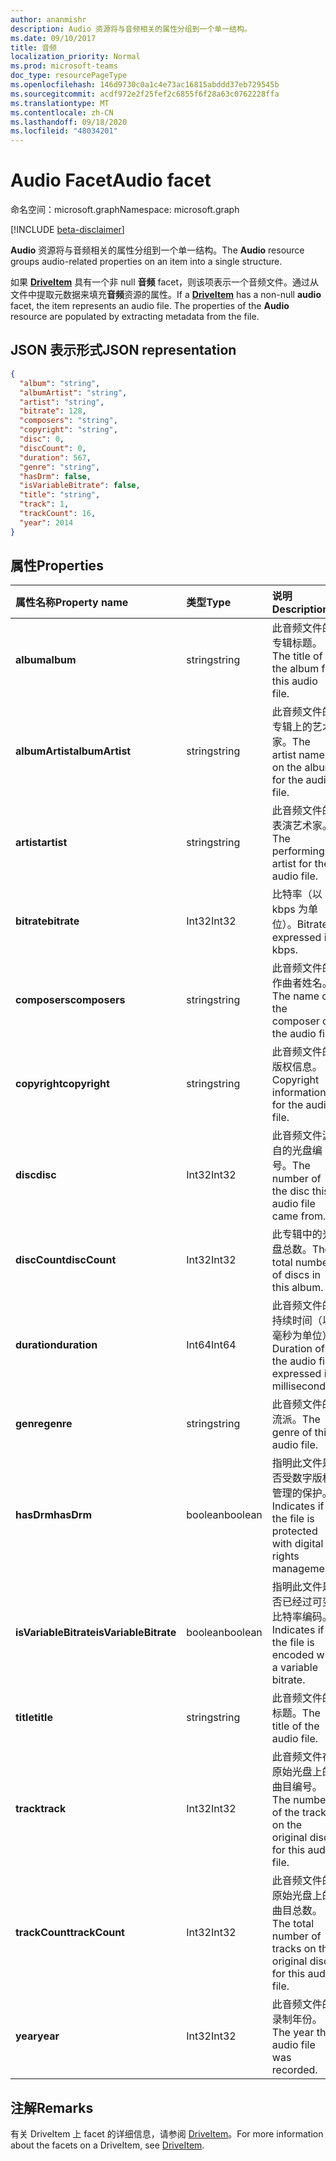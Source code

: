 ```yaml
---
author: ananmishr
description: Audio 资源将与音频相关的属性分组到一个单一结构。
ms.date: 09/10/2017
title: 音频
localization_priority: Normal
ms.prod: microsoft-teams
doc_type: resourcePageType
ms.openlocfilehash: 146d9730c0a1c4e73ac16815abddd37eb729545b
ms.sourcegitcommit: acdf972e2f25fef2c6855f6f28a63c0762228ffa
ms.translationtype: MT
ms.contentlocale: zh-CN
ms.lasthandoff: 09/18/2020
ms.locfileid: "48034201"
---
```

# <a name="audio-facet"></a><span data-ttu-id="b41be-103">Audio Facet</span><span class="sxs-lookup"><span data-stu-id="b41be-103">Audio facet</span></span>

<span data-ttu-id="b41be-104">命名空间：microsoft.graph</span><span class="sxs-lookup"><span data-stu-id="b41be-104">Namespace: microsoft.graph</span></span>

[!INCLUDE [beta-disclaimer](../../includes/beta-disclaimer.md)]

<span data-ttu-id="b41be-105">**Audio** 资源将与音频相关的属性分组到一个单一结构。</span><span class="sxs-lookup"><span data-stu-id="b41be-105">The **Audio** resource groups audio-related properties on an item into a single structure.</span></span>

<span data-ttu-id="b41be-p101">如果 [**DriveItem**](driveitem.md) 具有一个非 null **音频** facet，则该项表示一个音频文件。通过从文件中提取元数据来填充**音频**资源的属性。</span><span class="sxs-lookup"><span data-stu-id="b41be-p101">If a [**DriveItem**](driveitem.md) has a non-null **audio** facet, the item represents an audio file. The properties of the **Audio** resource are populated by extracting metadata from the file.</span></span> 

## <a name="json-representation"></a><span data-ttu-id="b41be-108">JSON 表示形式</span><span class="sxs-lookup"><span data-stu-id="b41be-108">JSON representation</span></span>

<!-- { "blockType": "resource", "@odata.type": "microsoft.graph.audio" } -->
```json
{
  "album": "string",
  "albumArtist": "string",
  "artist": "string",
  "bitrate": 128,
  "composers": "string",
  "copyright": "string",
  "disc": 0,
  "discCount": 0,
  "duration": 567,
  "genre": "string",
  "hasDrm": false,
  "isVariableBitrate": false,
  "title": "string",
  "track": 1,
  "trackCount": 16,
  "year": 2014
}
```

## <a name="properties"></a><span data-ttu-id="b41be-109">属性</span><span class="sxs-lookup"><span data-stu-id="b41be-109">Properties</span></span>

| <span data-ttu-id="b41be-110">属性名称</span><span class="sxs-lookup"><span data-stu-id="b41be-110">Property name</span></span>         | <span data-ttu-id="b41be-111">类型</span><span class="sxs-lookup"><span data-stu-id="b41be-111">Type</span></span>    | <span data-ttu-id="b41be-112">说明</span><span class="sxs-lookup"><span data-stu-id="b41be-112">Description</span></span>                                                          |
|:----------------------|:--------|:---------------------------------------------------------------------|
| <span data-ttu-id="b41be-113">**album**</span><span class="sxs-lookup"><span data-stu-id="b41be-113">**album**</span></span>             | <span data-ttu-id="b41be-114">string</span><span class="sxs-lookup"><span data-stu-id="b41be-114">string</span></span>  | <span data-ttu-id="b41be-115">此音频文件的专辑标题。</span><span class="sxs-lookup"><span data-stu-id="b41be-115">The title of the album for this audio file.</span></span>                          |
| <span data-ttu-id="b41be-116">**albumArtist**</span><span class="sxs-lookup"><span data-stu-id="b41be-116">**albumArtist**</span></span>       | <span data-ttu-id="b41be-117">string</span><span class="sxs-lookup"><span data-stu-id="b41be-117">string</span></span>  | <span data-ttu-id="b41be-118">此音频文件的专辑上的艺术家。</span><span class="sxs-lookup"><span data-stu-id="b41be-118">The artist named on the album for the audio file.</span></span>                    |
| <span data-ttu-id="b41be-119">**artist**</span><span class="sxs-lookup"><span data-stu-id="b41be-119">**artist**</span></span>            | <span data-ttu-id="b41be-120">string</span><span class="sxs-lookup"><span data-stu-id="b41be-120">string</span></span>  | <span data-ttu-id="b41be-121">此音频文件的表演艺术家。</span><span class="sxs-lookup"><span data-stu-id="b41be-121">The performing artist for the audio file.</span></span>                            |
| <span data-ttu-id="b41be-122">**bitrate**</span><span class="sxs-lookup"><span data-stu-id="b41be-122">**bitrate**</span></span>           | <span data-ttu-id="b41be-123">Int32</span><span class="sxs-lookup"><span data-stu-id="b41be-123">Int32</span></span>   | <span data-ttu-id="b41be-124">比特率（以 kbps 为单位）。</span><span class="sxs-lookup"><span data-stu-id="b41be-124">Bitrate expressed in kbps.</span></span>                                           |
| <span data-ttu-id="b41be-125">**composers**</span><span class="sxs-lookup"><span data-stu-id="b41be-125">**composers**</span></span>         | <span data-ttu-id="b41be-126">string</span><span class="sxs-lookup"><span data-stu-id="b41be-126">string</span></span>  | <span data-ttu-id="b41be-127">此音频文件的作曲者姓名。</span><span class="sxs-lookup"><span data-stu-id="b41be-127">The name of the composer of the audio file.</span></span>                          |
| <span data-ttu-id="b41be-128">**copyright**</span><span class="sxs-lookup"><span data-stu-id="b41be-128">**copyright**</span></span>         | <span data-ttu-id="b41be-129">string</span><span class="sxs-lookup"><span data-stu-id="b41be-129">string</span></span>  | <span data-ttu-id="b41be-130">此音频文件的版权信息。</span><span class="sxs-lookup"><span data-stu-id="b41be-130">Copyright information for the audio file.</span></span>                            |
| <span data-ttu-id="b41be-131">**disc**</span><span class="sxs-lookup"><span data-stu-id="b41be-131">**disc**</span></span>              | <span data-ttu-id="b41be-132">Int32</span><span class="sxs-lookup"><span data-stu-id="b41be-132">Int32</span></span>   | <span data-ttu-id="b41be-133">此音频文件源自的光盘编号。</span><span class="sxs-lookup"><span data-stu-id="b41be-133">The number of the disc this audio file came from.</span></span>                    |
| <span data-ttu-id="b41be-134">**discCount**</span><span class="sxs-lookup"><span data-stu-id="b41be-134">**discCount**</span></span>         | <span data-ttu-id="b41be-135">Int32</span><span class="sxs-lookup"><span data-stu-id="b41be-135">Int32</span></span>   | <span data-ttu-id="b41be-136">此专辑中的光盘总数。</span><span class="sxs-lookup"><span data-stu-id="b41be-136">The total number of discs in this album.</span></span>                             |
| <span data-ttu-id="b41be-137">**duration**</span><span class="sxs-lookup"><span data-stu-id="b41be-137">**duration**</span></span>          | <span data-ttu-id="b41be-138">Int64</span><span class="sxs-lookup"><span data-stu-id="b41be-138">Int64</span></span>   | <span data-ttu-id="b41be-139">此音频文件的持续时间（以毫秒为单位）</span><span class="sxs-lookup"><span data-stu-id="b41be-139">Duration of the audio file, expressed in milliseconds</span></span>                |
| <span data-ttu-id="b41be-140">**genre**</span><span class="sxs-lookup"><span data-stu-id="b41be-140">**genre**</span></span>             | <span data-ttu-id="b41be-141">string</span><span class="sxs-lookup"><span data-stu-id="b41be-141">string</span></span>  | <span data-ttu-id="b41be-142">此音频文件的流派。</span><span class="sxs-lookup"><span data-stu-id="b41be-142">The genre of this audio file.</span></span>                                        |
| <span data-ttu-id="b41be-143">**hasDrm**</span><span class="sxs-lookup"><span data-stu-id="b41be-143">**hasDrm**</span></span>            | <span data-ttu-id="b41be-144">boolean</span><span class="sxs-lookup"><span data-stu-id="b41be-144">boolean</span></span> | <span data-ttu-id="b41be-145">指明此文件是否受数字版权管理的保护。</span><span class="sxs-lookup"><span data-stu-id="b41be-145">Indicates if the file is protected with digital rights management.</span></span>   |
| <span data-ttu-id="b41be-146">**isVariableBitrate**</span><span class="sxs-lookup"><span data-stu-id="b41be-146">**isVariableBitrate**</span></span> | <span data-ttu-id="b41be-147">boolean</span><span class="sxs-lookup"><span data-stu-id="b41be-147">boolean</span></span> | <span data-ttu-id="b41be-148">指明此文件是否已经过可变比特率编码。</span><span class="sxs-lookup"><span data-stu-id="b41be-148">Indicates if the file is encoded with a variable bitrate.</span></span>            |
| <span data-ttu-id="b41be-149">**title**</span><span class="sxs-lookup"><span data-stu-id="b41be-149">**title**</span></span>             | <span data-ttu-id="b41be-150">string</span><span class="sxs-lookup"><span data-stu-id="b41be-150">string</span></span>  | <span data-ttu-id="b41be-151">此音频文件的标题。</span><span class="sxs-lookup"><span data-stu-id="b41be-151">The title of the audio file.</span></span>                                         |
| <span data-ttu-id="b41be-152">**track**</span><span class="sxs-lookup"><span data-stu-id="b41be-152">**track**</span></span>             | <span data-ttu-id="b41be-153">Int32</span><span class="sxs-lookup"><span data-stu-id="b41be-153">Int32</span></span>   | <span data-ttu-id="b41be-154">此音频文件在原始光盘上的曲目编号。</span><span class="sxs-lookup"><span data-stu-id="b41be-154">The number of the track on the original disc for this audio file.</span></span>    |
| <span data-ttu-id="b41be-155">**trackCount**</span><span class="sxs-lookup"><span data-stu-id="b41be-155">**trackCount**</span></span>        | <span data-ttu-id="b41be-156">Int32</span><span class="sxs-lookup"><span data-stu-id="b41be-156">Int32</span></span>   | <span data-ttu-id="b41be-157">此音频文件的原始光盘上的曲目总数。</span><span class="sxs-lookup"><span data-stu-id="b41be-157">The total number of tracks on the original disc for this audio file.</span></span> |
| <span data-ttu-id="b41be-158">**year**</span><span class="sxs-lookup"><span data-stu-id="b41be-158">**year**</span></span>              | <span data-ttu-id="b41be-159">Int32</span><span class="sxs-lookup"><span data-stu-id="b41be-159">Int32</span></span>   | <span data-ttu-id="b41be-160">此音频文件的录制年份。</span><span class="sxs-lookup"><span data-stu-id="b41be-160">The year the audio file was recorded.</span></span>                                |

[item-resource]: ../resources/driveitem.md

## <a name="remarks"></a><span data-ttu-id="b41be-161">注解</span><span class="sxs-lookup"><span data-stu-id="b41be-161">Remarks</span></span>

<span data-ttu-id="b41be-162">有关 DriveItem 上 facet 的详细信息，请参阅 [DriveItem](driveitem.md)。</span><span class="sxs-lookup"><span data-stu-id="b41be-162">For more information about the facets on a DriveItem, see [DriveItem](driveitem.md).</span></span>

<!--
{
  "type": "#page.annotation",
  "description": "The audio facet provides information about music or audio metadata.",
  "keywords": "music,audio,metadata,onedrive",
  "section": "documentation",
  "tocPath": "Facets/Audio",
  "suppressions": []
}
-->


